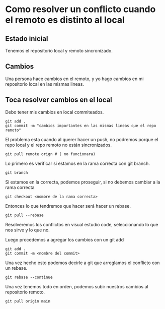 # Como resolver un conflicto cuando el remoto es distinto al local

## Estado inicial

Tenemos el repositorio local y remoto sincronizado.

## Cambios

Una persona hace cambios en el remoto, y yo hago cambios en mi repositorio local en las mismas lineas.

## Toca resolver cambios en el local

Debo tener mis cambios en local commiteados.

```{Bash}
git add .
git commit -m "cambios importantes en las mismas lineas que el repo remoto"
```

El problema esta cuando al querer hacer un push, no podremos porque el repo local y el repo remoto no están sincronizados.

```{Bash}
git pull remote orign # ( no funcionara)
```

Lo primero es verificar si estamos en la rama correcta con git branch.

```{Bash}
git branch
```

Si estamos en la correcta, podemos proseguir, si no debemos cambiar a la rama correcta

```{Bash}
git checkout <nombre de la rama correcta>
```

Entonces lo que tendremos que hacer será hacer un rebase.

```{Bash}
git pull --rebase
```

Resolveremos los conflictos en visual estudio code, seleccionando lo que nos sirve y lo que no.

Luego procedemos a agregar los cambios con un git add

```{Bash}
git add .
git commit -m <nombre del commit>
```

Una vez hecho esto podemos decirle a git que arreglamos el conflicto con un rebase.

```{Bash}
git rebase --continue
```

Una vez tenemos todo en orden, podemos subir nuestros cambios al repositorio remoto.

```{Bash}
git pull origin main
```
